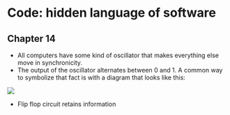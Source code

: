 # Code: hidden language of software

## Chapter 14

* All computers have some kind of oscillator that makes everything else move in synchronicity.
* The output of the oscillator alternates between 0 and 1. A common way to symbolize that fact is with a diagram that looks like this:

![](https://i.imgur.com/HDThsBB.png)

* Flip flop circuit retains information
